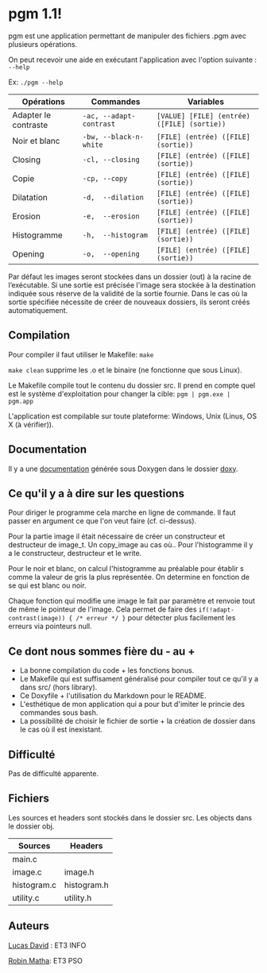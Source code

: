# pgm 1.1!

pgm est une application permettant de manipuler des fichiers .pgm avec plusieurs opérations.

On peut recevoir une aide en exécutant l'application avec l'option suivante : `--help`

Ex: `./pgm --help`

|      Opérations      |        Commandes        |                 Variables                   |
|----------------------|-------------------------|---------------------------------------------|
| Adapter le contraste | `-ac, --adapt-contrast` | `[VALUE] [FILE] (entrée) ([FILE] (sortie))` |
| Noir et blanc        | `-bw, --black-n-white`  | `[FILE] (entrée) ([FILE] (sortie))`         |
| Closing              | `-cl, --closing`        | `[FILE] (entrée) ([FILE] (sortie))`         |
| Copie                | `-cp, --copy`           | `[FILE] (entrée) ([FILE] (sortie))`         |
| Dilatation           | `-d,  --dilation`       | `[FILE] (entrée) ([FILE] (sortie))`         |
| Erosion              | `-e,  --erosion`        | `[FILE] (entrée) ([FILE] (sortie))`         |
| Histogramme          | `-h,  --histogram`      | `[FILE] (entrée) ([FILE] (sortie))`         |
| Opening              | `-o,  --opening`        | `[FILE] (entrée) ([FILE] (sortie))`         |

Par défaut les images seront stockées dans un dossier (out) à la racine de l’exécutable.
Si une sortie est précisée l'image sera stockée à la destination indiquée sous réserve de la validité de la sortie fournie.
Dans le cas où la sortie spécifiée nécessite de créer de nouveaux dossiers, ils seront créés automatiquement.

Compilation
------
Pour compiler il faut utiliser le Makefile: `make`

`make clean` supprime les .o et le binaire (ne fonctionne que sous Linux).

Le Makefile compile tout le contenu du dossier src.
Il prend en compte quel est le système d'exploitation pour changer la cible: `pgm | pgm.exe | pgm.app`

L'application est compilable sur toute plateforme: Windows, Unix (Linus, OS X (à vérifier)).

Documentation
-------
Il y a une [documentation][doxygen_doc] générée sous Doxygen dans le dossier [doxy][doxygen_path].


Ce qu'il y a à dire sur les questions
--------- 
Pour diriger le programme cela marche en ligne de commande. Il faut passer en argument ce que l'on veut faire (cf. ci-dessus).

Pour la partie image il était nécessaire de créer un constructeur et destructeur de image_t.
Un copy_image au cas où..
Pour l'histogramme il y a le constructeur, destructeur et le write.

Pour le noir et blanc, on calcul l'histogramme au préalable pour établir s comme la valeur de gris la plus représentée.
On determine en fonction de se qui est blanc ou noir.

Chaque fonction qui modifie une image le fait par paramètre et renvoie tout de même le pointeur de l'image.
Cela permet de faire des `if(!adapt-contrast(image)) { /* erreur */ }` pour détecter plus facilement les erreurs via pointeurs null.


Ce dont nous sommes fière du - au +
----------
 - La bonne compilation du code + les fonctions bonus.
 - Le Makefile qui est suffisament généralisé pour compiler tout ce qu'il y a dans src/ (hors library).
 - Ce Doxyfile + l'utilisation du Markdown pour le README.
 - L'esthétique de mon application qui a pour but d'imiter le princie des commandes sous bash.
 - La possibilité de choisir le fichier de sortie + la création de dossier dans le cas où il est inexistant.

Difficulté
-------
 
Pas de difficulté apparente.
 
Fichiers
------
Les sources et headers sont stockés dans le dossier src.
Les objects dans le dossier obj.

|    Sources    |    Headers    |      
|---------------|---------------|
| main.c        |               |
| image.c       | image.h       | 
| histogram.c   | histogram.h   | 
| utility.c     | utility.h     | 


Auteurs
-------
[Lucas David][@lucas] : ET3 INFO

[Robin Matha][@robin]: ET3 PSO

[doxygen_doc]:doxy/html/index.html
[doxygen_path]:doxy/
[@lucas]:mailto:lucas.david@u-psud.fr
[@robin]:mailto:robin.matha@u-psud.fr

